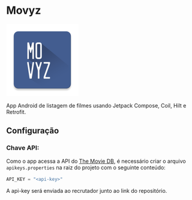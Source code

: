 # Movyz

![alt text](https://github.com/rodrigovenancio/movyz/blob/main/app/src/main/res/mipmap-xxxhdpi/ic_launcher.webp?raw=true)

App Android de listagem de filmes usando Jetpack Compose, Coil, Hilt e Retrofit.


## Configuração

### Chave API:
Como o app acessa a API do [The Movie DB](https://api.themoviedb.org), é necessário criar o arquivo `apikeys.properties` na raiz do projeto com o seguinte conteúdo:
```gradle
API_KEY = "<api-key>"
```
A api-key será enviada ao recrutador junto ao link do repositório.
